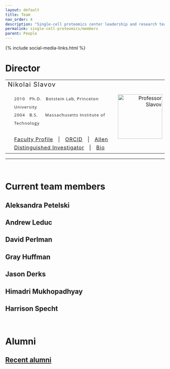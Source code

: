 ```yaml
---
layout: default
title: Team
nav_order: 4
description: "Single-cell proteomics center leadership and research team"
permalink: single-cell-proteomics/members
parent: People
---
```

{% include social-media-links.html %}

# Director

<table  cellspacing="0" border="0"  cellpadding="0" >
<tr border="0">
    <td>
      <div  id="NikolaiSlavov" style="font-size:20px; font-weight: 400; letter-spacing: 1.5px;" border="0" >
			<span itemprop="name">Nikolai Slavov</span>
	  </div>
		<br>
		<div style="line-height: 160%; padding: 1 1 1 20;" >
		  <div style="font-family:   'Open Sans',   sans-serif;   font-size:13px; font-weight: 400; letter-spacing: 1.2px;"> <!-- Courier, New,     'Josefin Slab', serif;       -->
			2010 &nbsp; Ph.D.  &nbsp;  Botstein Lab, Princeton University<br>
			2004 &nbsp; B.S.   &nbsp; &nbsp; Massachusetts Institute of Technology <br>
		  </div>
		<br>
		<div style="letter-spacing: 1px;">
		<a href="https://coe.northeastern.edu/people/slavov-nikolai/" target="_blank"  itemprop="url" alt="professor Slavov">Faculty Profile</a> &nbsp; | &nbsp;			
		<a href="http://orcid.org/0000-0003-2035-1820" target="_blank">ORCID</a> &nbsp; | &nbsp;
    	<a href="https://alleninstitute.org/what-we-do/frontiers-group/distinguished-investigators/projects/tracking-proteome-dynamics-single-cells" target="_blank">Allen Distinguished Investigator</a> &nbsp; | &nbsp;
		<a href="https://scholar.harvard.edu/nslavov/biography" target="_blank">Bio</a>
	   </div>
     </div>
    </td>
    <td  align="right"  border="0" >
			<a href="https://www.linkedin.com/in/nslavov/" target="_blank" width="140"  alt="Nikolai Slavov" >
			<img  src="http://slavovlab.net/index_files/Slavov-2019-Botev.jpg" width="140"  alt="Professor Slavov" ></a>
	</td>
</tr>
</table>


------------

&nbsp;


# Current team members


## Aleksandra Petelski

## Andrew Leduc

## David Perlman

## Gray Huffman

## Jason Derks

## Himadri Mukhopadhyay

## Harrison Specht

&nbsp;


# Alumni

## [Recent alumni](https://web.northeastern.edu/slavovlab/blog/alums/)
